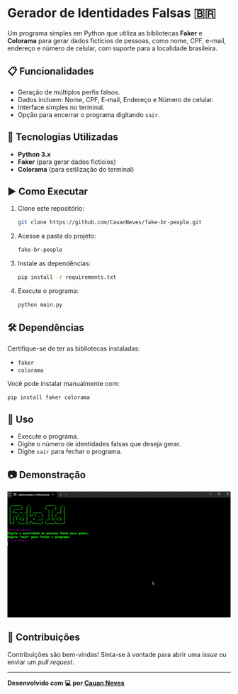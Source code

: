 # Gerador de Identidades Falsas 🇧🇷

Um programa simples em Python que utiliza as bibliotecas **Faker** e **Colorama** para gerar dados fictícios de pessoas, como nome, CPF, e-mail, endereço e número de celular, com suporte para a localidade brasileira.

## 📋 Funcionalidades
- Geração de múltiplos perfis falsos.
- Dados incluem: Nome, CPF, E-mail, Endereço e Número de celular.
- Interface simples no terminal.
- Opção para encerrar o programa digitando `sair`.

## 🚀 Tecnologias Utilizadas
- **Python 3.x**
- **Faker** (para gerar dados fictícios)
- **Colorama** (para estilização do terminal)

## ▶️ Como Executar

1. Clone este repositório:
   ```bash
   git clone https://github.com/CauanNeves/fake-br-people.git
   ```

2. Acesse a pasta do projeto:
   ```bash
   fake-br-people
   ```

3. Instale as dependências:
   ```bash
   pip install -r requirements.txt
   ```

4. Execute o programa:
   ```bash
   python main.py
   ```

## 🛠️ Dependências
Certifique-se de ter as bibliotecas instaladas:
- `faker`
- `colorama`

Você pode instalar manualmente com:
```bash
pip install faker colorama
```

## 📝 Uso
- Execute o programa.
- Digite o número de identidades falsas que deseja gerar.
- Digite `sair` para fechar o programa.

## 📷 Demonstração
![Demo](demo.gif)

## 🤝 Contribuições
Contribuições são bem-vindas! Sinta-se à vontade para abrir uma *issue* ou enviar um *pull request*.

---
**Desenvolvido com 💻 por [Cauan Neves](https://github.com/CauanNeves)**